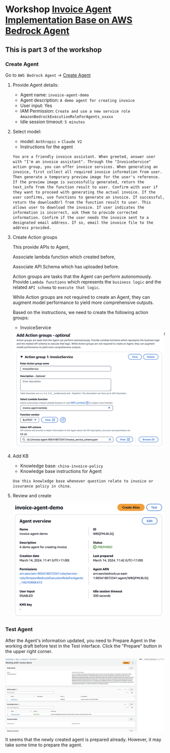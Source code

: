 # Workshop [Invoice Agent Implementation Base on AWS Bedrock Agent](https://catalog.us-east-1.prod.workshops.aws/workshops/180cd73a-ccaf-4ade-9e5d-cf964c637638/en-US/0-0-introduction)

## This is part 3 of the workshop

### Create Agent

Go to `AWS Bedrock Agent` -> [Create Agent](https://us-east-1.console.aws.amazon.com/bedrock/home?region=us-east-1#/agents/create)

1. Provide Agent details:

   - Agent name: `invoice-agent-demo`
   - Agent description: `A demo agent for creating invoice`
   - User input: Yes
   - IAM Permission: `Create and use a new service role`
     `AmazonBedrockExecutionRoleForAgents_xxxxx`
   - Idle session timeout: `5 minutes`

2. Select model:

   - model: `Anthropic` + `Claude V2`
   - Instructions for the agent

   ```text
   You are a friendly invoice assistant. When greeted, answer user with "I'm an invoice assistant". Through the "InvoiceService" action group, you can offer invoice services. When generating an invoice, first collect all required invoice information from user. Then generate a temporary preview image for the user's reference. If the preview image is successfully generated, return the text_info from the function result to user. Confirm with user if they want to proceed with generating the actual invoice. If the user confirms, use functions to generate an invoice. If successful, return the downloadUrl from the function result to user. This allows user to download the invoice. If user indicates the information is incorrect, ask them to provide corrected information. Confirm if the user needs the invoice sent to a designated email address. If so, email the invoice file to the address provided.
   ```

3. Create Action groups

   This provide APIs to Agent,

   Associate lambda function which created before,

   Associate API Schema which has uploaded before.

   Action groups are tasks that the Agent can perform autonomously. Provide `Lambda functions` which represents the `business logic` and the related `API schema` to `execute that logic`.

   While Action groups are not required to create an Agent, they can augment model performance to yield more comprehensive outputs.

   Based on the instructions, we need to create the following action groups:

   - InvoiceService

   <img src="./assets/images/issues/bedrock-agent-action-group.png">

4. Add KB

   - Knowledge base: `china-invoice-policy`
   - Knowledge base instructions for Agent

   ```text
   Use this knowledge base whenever question relate to invoice or issurance policy in china.
   ```

5. Review and create

   <img src="./assets/images/issues/bedrock-agent-create-success.png">

### Test Agent

After the Agent's information updated, you need to Prepare Agent in the working draft before test in the Test interface. Click the "Prepare" button in the upper right corner.

<img src="./assets/images/issues/bedrock-agent-prepare.png">

It seems that the newly created agent is prepared already. However, it may take some time to prepare the agent.

